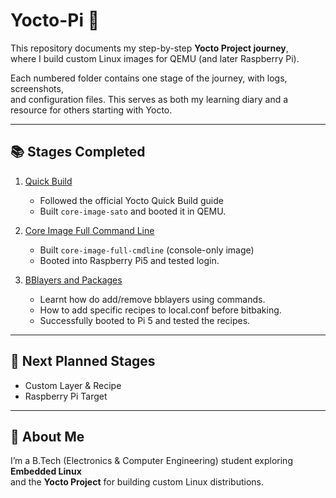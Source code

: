 # Yocto-Pi 🚀

This repository documents my step-by-step **Yocto Project journey**,  
where I build custom Linux images for QEMU (and later Raspberry Pi).  

Each numbered folder contains one stage of the journey, with logs, screenshots,  
and configuration files. This serves as both my learning diary and a resource for others starting with Yocto.

---

## 📚 Stages Completed

1. [Quick Build](01_quick-build/README.md)  
   - Followed the official Yocto Quick Build guide  
   - Built `core-image-sato` and booted it in QEMU.  

2. [Core Image Full Command Line](02_core-image-full-cmdline/README.md)  
   - Built `core-image-full-cmdline` (console-only image)  
   - Booted into Raspberry Pi5 and tested login.  

3. [BBlayers and Packages](03_bblayers-and-packages/README.md)
   - Learnt how do add/remove bblayers using commands.
   - How to add specific recipes to local.conf before bitbaking.
   - Successfully booted to Pi 5 and tested the recipes.

---

## 🔮 Next Planned Stages
- Custom Layer & Recipe  
- Raspberry Pi Target  

---

## 🤝 About Me
I’m a B.Tech (Electronics & Computer Engineering) student exploring **Embedded Linux**  
and the **Yocto Project** for building custom Linux distributions.
